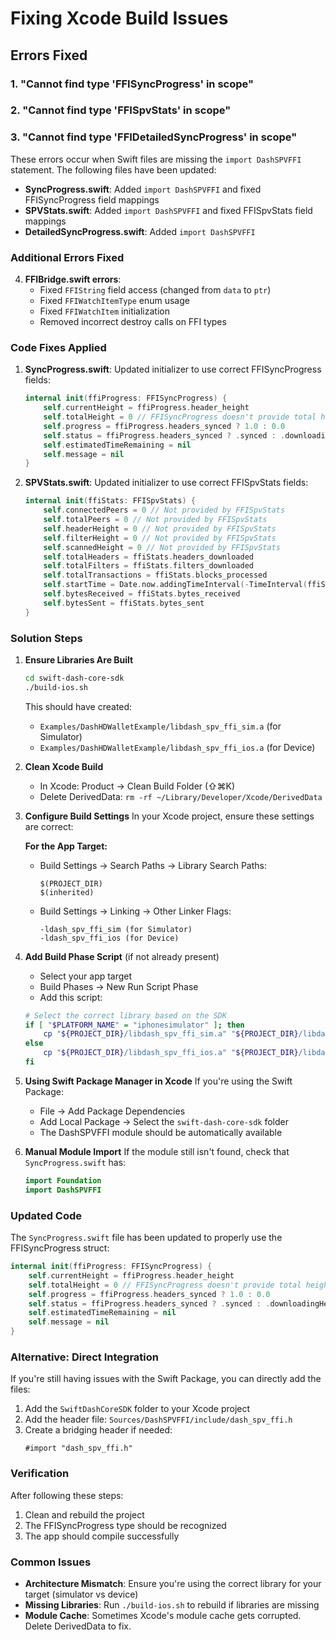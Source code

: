 # Fixing Xcode Build Issues

## Errors Fixed

### 1. "Cannot find type 'FFISyncProgress' in scope"
### 2. "Cannot find type 'FFISpvStats' in scope"  
### 3. "Cannot find type 'FFIDetailedSyncProgress' in scope"

These errors occur when Swift files are missing the `import DashSPVFFI` statement. The following files have been updated:

- **SyncProgress.swift**: Added `import DashSPVFFI` and fixed FFISyncProgress field mappings
- **SPVStats.swift**: Added `import DashSPVFFI` and fixed FFISpvStats field mappings
- **DetailedSyncProgress.swift**: Added `import DashSPVFFI`

### Additional Errors Fixed

4. **FFIBridge.swift errors**:
   - Fixed `FFIString` field access (changed from `data` to `ptr`)
   - Fixed `FFIWatchItemType` enum usage
   - Fixed `FFIWatchItem` initialization
   - Removed incorrect destroy calls on FFI types

### Code Fixes Applied

1. **SyncProgress.swift**: Updated initializer to use correct FFISyncProgress fields:
   ```swift
   internal init(ffiProgress: FFISyncProgress) {
       self.currentHeight = ffiProgress.header_height
       self.totalHeight = 0 // FFISyncProgress doesn't provide total height
       self.progress = ffiProgress.headers_synced ? 1.0 : 0.0
       self.status = ffiProgress.headers_synced ? .synced : .downloadingHeaders
       self.estimatedTimeRemaining = nil
       self.message = nil
   }
   ```

2. **SPVStats.swift**: Updated initializer to use correct FFISpvStats fields:
   ```swift
   internal init(ffiStats: FFISpvStats) {
       self.connectedPeers = 0 // Not provided by FFISpvStats
       self.totalPeers = 0 // Not provided by FFISpvStats
       self.headerHeight = 0 // Not provided by FFISpvStats
       self.filterHeight = 0 // Not provided by FFISpvStats
       self.scannedHeight = 0 // Not provided by FFISpvStats
       self.totalHeaders = ffiStats.headers_downloaded
       self.totalFilters = ffiStats.filters_downloaded
       self.totalTransactions = ffiStats.blocks_processed
       self.startTime = Date.now.addingTimeInterval(-TimeInterval(ffiStats.uptime))
       self.bytesReceived = ffiStats.bytes_received
       self.bytesSent = ffiStats.bytes_sent
   }
   ```

### Solution Steps

1. **Ensure Libraries Are Built**
   ```bash
   cd swift-dash-core-sdk
   ./build-ios.sh
   ```
   
   This should have created:
   - `Examples/DashHDWalletExample/libdash_spv_ffi_sim.a` (for Simulator)
   - `Examples/DashHDWalletExample/libdash_spv_ffi_ios.a` (for Device)

2. **Clean Xcode Build**
   - In Xcode: Product → Clean Build Folder (⇧⌘K)
   - Delete DerivedData: `rm -rf ~/Library/Developer/Xcode/DerivedData`

3. **Configure Build Settings**
   In your Xcode project, ensure these settings are correct:

   **For the App Target:**
   - Build Settings → Search Paths → Library Search Paths:
     ```
     $(PROJECT_DIR)
     $(inherited)
     ```
   
   - Build Settings → Linking → Other Linker Flags:
     ```
     -ldash_spv_ffi_sim (for Simulator)
     -ldash_spv_ffi_ios (for Device)
     ```

4. **Add Build Phase Script** (if not already present)
   - Select your app target
   - Build Phases → New Run Script Phase
   - Add this script:
   ```bash
   # Select the correct library based on the SDK
   if [ "$PLATFORM_NAME" = "iphonesimulator" ]; then
       cp "${PROJECT_DIR}/libdash_spv_ffi_sim.a" "${PROJECT_DIR}/libdash_spv_ffi.a"
   else
       cp "${PROJECT_DIR}/libdash_spv_ffi_ios.a" "${PROJECT_DIR}/libdash_spv_ffi.a"
   fi
   ```

5. **Using Swift Package Manager in Xcode**
   If you're using the Swift Package:
   - File → Add Package Dependencies
   - Add Local Package → Select the `swift-dash-core-sdk` folder
   - The DashSPVFFI module should be automatically available

6. **Manual Module Import**
   If the module still isn't found, check that `SyncProgress.swift` has:
   ```swift
   import Foundation
   import DashSPVFFI
   ```

### Updated Code

The `SyncProgress.swift` file has been updated to properly use the FFISyncProgress struct:

```swift
internal init(ffiProgress: FFISyncProgress) {
    self.currentHeight = ffiProgress.header_height
    self.totalHeight = 0 // FFISyncProgress doesn't provide total height
    self.progress = ffiProgress.headers_synced ? 1.0 : 0.0
    self.status = ffiProgress.headers_synced ? .synced : .downloadingHeaders
    self.estimatedTimeRemaining = nil
    self.message = nil
}
```

### Alternative: Direct Integration

If you're still having issues with the Swift Package, you can directly add the files:

1. Add the `SwiftDashCoreSDK` folder to your Xcode project
2. Add the header file: `Sources/DashSPVFFI/include/dash_spv_ffi.h`
3. Create a bridging header if needed:
   ```objc
   #import "dash_spv_ffi.h"
   ```

### Verification

After following these steps:
1. Clean and rebuild the project
2. The FFISyncProgress type should be recognized
3. The app should compile successfully

### Common Issues

- **Architecture Mismatch**: Ensure you're using the correct library for your target (simulator vs device)
- **Missing Libraries**: Run `./build-ios.sh` to rebuild if libraries are missing
- **Module Cache**: Sometimes Xcode's module cache gets corrupted. Delete DerivedData to fix.